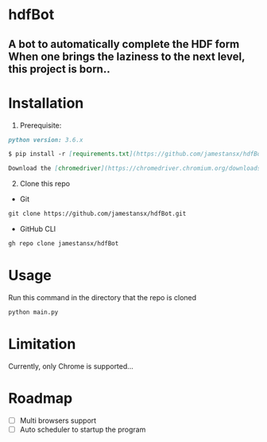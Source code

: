 # hdfBot
A bot to automatically complete the HDF form   
When one brings the laziness to the next level, this project is born..
---
# Installation

1. Prerequisite:

```markdown
python version: 3.6.x
```
```markdown
$ pip install -r [requirements.txt](https://github.com/jamestansx/hdfBot/blob/daa28971bee5325672ee91cb25e79c03870d2fc4/requirements.txt)
```
```markdown
Download the [chromedriver](https://chromedriver.chromium.org/downloads) according to your Chrome version
```

2. Clone this repo
  * Git
  ```markdown
  git clone https://github.com/jamestansx/hdfBot.git
  ```
  * GitHub CLI
  ```markdown
  gh repo clone jamestansx/hdfBot
  ```
# Usage
Run this command in the directory that the repo is cloned
```markdown
python main.py
```
# Limitation
Currently, only Chrome is supported... 
# Roadmap 

- [ ] Multi browsers support
- [ ] Auto scheduler to startup the program
